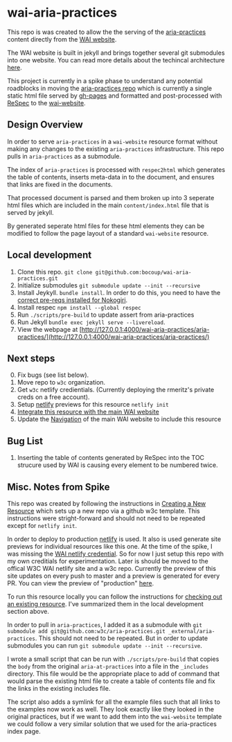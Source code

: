 # wai-aria-practices

This repo is was created to allow the the serving of the
[aria-practices](https://w3c.github.io/aria-practices/) content directly from
the [WAI website](https://www.w3.org/WAI/).

The WAI website is built in jekyll and brings together several git submodules
into one website. You can read more details about the techincal architecture
[here](https://wai-website-theme.netlify.app/technical/).

This project is currently in a spike phase to understand any potential roadblocks in
moving the [aria-practices repo](https://github.com/w3c/aria-practices/) which
is currently a single static html file served by
[gh-pages](https://pages.github.com/) and formatted and
post-processed with [ReSpec](https://pages.github.com/) to the
[wai-website](https://github.com/w3c/wai-website/). 

## Design Overview

In order to serve `aria-practices` in a `wai-website` resource format without
making any changes to the existing `aria-practices` infrastructure. This repo
pulls in `aria-practices` as a submodule. 

The index of `aria-practices` is processed with `respec2html` which generates
the table of contents, inserts meta-data in to the document, and ensures that
links are fixed in the documents. 

That processed document is parsed and them broken up into 3 seperate html files
which are included in the main `content/index.html` file that is served by
jekyll. 

By generated seperate html files for these html elements they can be modified to
follow the page layout of a standard `wai-website` resource.

## Local development

1. Clone this repo. `git clone git@github.com:bocoup/wai-aria-practices.git`
2. Initialize submodules `git submodule update --init --recursive`
3. Install Jeykyll. `bundle install`. In order to do this, you need to have the [correct pre-reqs installed for Nokogiri](https://nokogiri.org/tutorials/installing_nokogiri.html). 
4. Install respec `npm install --global respec`
4. Run `./scripts/pre-build` to update assert from aria-practices
5. Run Jekyll `bundle exec jekyll serve --livereload`. 
6. View the webpage at [http://127.0.0.1:4000/wai-aria-practices/aria-practices/](http://127.0.0.1:4000/wai-aria-practices/aria-practices/)

## Next steps

0. Fix bugs (see list below).
1. Move repo to `w3c` organization.
2. Get `w3c` netlify credientials. (Currently deploying the rmeritz's private
   creds on a free account).
3. Setup [netlify](https://wai-website-theme.netlify.app/technical/#netlify) previews for this resource `netlify init`
4. [Integrate this resource with the main WAI
   website](https://wai-website-theme.netlify.app/technical/integrate/)
5. Update the [Navigation](https://wai-website-theme.netlify.app/technical/integrate/) of the main WAI website to include this resource

## Bug List

1. Inserting the table of contents generated by ReSpec into the TOC strucure
   used by WAI is causing every element to be numbered twice. 

## Misc. Notes from Spike
This repo was created by following the instructions in [Creating a New
Resource](https://wai-website-theme.netlify.app/technical/new-resource/) which
sets up a new repo via a github w3c template. This instructions were
stright-forward and should not need to be repeated except for `netlify init`.

In order to deploy to production [netlify](https://www.netlify.com/) is used. It also is used 
generate site previews for individual resources like this one. At the time of
the spike, I was missing the [WAI netlify
credential](https://wai-website-theme.netlify.app/technical/#netlify). So for
now I just setup this repo with my own creditials for experimentation. Later is
should be moved to the offical W3C WAI netlify site and a w3c repo. Currently the preview of this site
updates on every push to master and a preview is generated for every PR. You can
view the preview of "production" [here](https://wai-aria-practices.netlify.app/aria-practices/).

To run this resource locally you can follow the instructions for [checking out
an existing
resource](https://wai-website-theme.netlify.app/technical/existing-resource/). 
I've summarized them in the local development section above.

In order to pull in `aria-practices`, I added it as a submodule with `git
submodule add git@github.com:w3c/aria-practices.git _external/aria-practices`. 
This should not need to be repeated. But in order to update submodules you can
run `git submodule update --init --recursive`.

I wrote a small script that can be run with `./scripts/pre-build` that copies
the `body` from the original `aria-at-practices` into a file in the `_includes`
directory. This file would be the appropriate place to add of command that would
parse the existing html file to create a table of contents file and fix the
links in the existing includes file.

The script also adds a symlink for all the example files such that all links to
the examples now work as well. They look exactly like they looked in the
original practices, but if we want to add them into the `wai-website` template
we could follow a very similar solution that we used for the aria-practices
index page.
